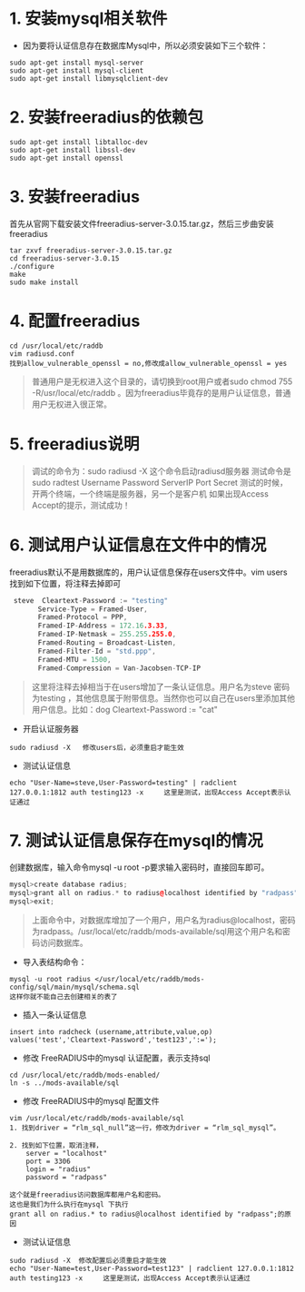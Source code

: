 # 1. 安装mysql相关软件
- 因为要将认证信息存在数据库Mysql中，所以必须安装如下三个软件：
```shell
sudo apt-get install mysql-server
sudo apt-get install mysql-client
sudo apt-get install libmysqlclient-dev
```

# 2. 安装freeradius的依赖包
```shell
sudo apt-get install libtalloc-dev
sudo apt-get install libssl-dev
sudo apt-get install openssl
```

# 3. 安装freeradius
首先从官网下载安装文件freeradius-server-3.0.15.tar.gz，然后三步曲安装freeradius
```shell
tar zxvf freeradius-server-3.0.15.tar.gz  
cd freeradius-server-3.0.15  
./configure 
make
sudo make install
```

# 4. 配置freeradius
```shell
cd /usr/local/etc/raddb 
vim radiusd.conf
找到allow_vulnerable_openssl = no,修改成allow_vulnerable_openssl = yes
```

> 普通用户是无权进入这个目录的，请切换到root用户或者sudo chmod 755 -R/usr/local/etc/raddb 。因为freeradius毕竟存的是用户认证信息，普通用户无权进入很正常。

# 5. freeradius说明
> 调试的命令为：sudo radiusd -X 这个命令启动radiusd服务器 
测试命令是 sudo radtest Username Password ServerIP Port Secret 
测试的时候，开两个终端，一个终端是服务器，另一个是客户机 
如果出现Access Accept的提示，测试成功！

# 6. 测试用户认证信息在文件中的情况
freeradius默认不是用数据库的，用户认证信息保存在users文件中。vim users  找到如下位置，将注释去掉即可
```cpp
 steve  Cleartext-Password := "testing"
       Service-Type = Framed-User,
       Framed-Protocol = PPP,
       Framed-IP-Address = 172.16.3.33,
       Framed-IP-Netmask = 255.255.255.0,
       Framed-Routing = Broadcast-Listen,
       Framed-Filter-Id = "std.ppp",
       Framed-MTU = 1500,
       Framed-Compression = Van-Jacobsen-TCP-IP
```
>这里将注释去掉相当于在users增加了一条认证信息。用户名为steve 密码为testing ，其他信息属于附带信息。当然你也可以自己在users里添加其他用户信息。比如：dog  Cleartext-Password := "cat"

- 开启认证服务器
```shell
sudo radiusd -X   修改users后，必须重启才能生效
```

- 测试认证信息
```shell
echo "User-Name=steve,User-Password=testing" | radclient 127.0.0.1:1812 auth testing123 -x     这里是测试，出现Access Accept表示认证通过
```

# 7. 测试认证信息保存在mysql的情况
创建数据库，输入命令mysql -u root -p要求输入密码时，直接回车即可。
```cpp
mysql>create database radius;
mysql>grant all on radius.* to radius@localhost identified by "radpass"; 
mysql>exit;
```
> 上面命令中，对数据库增加了一个用户，用户名为radius@localhost，密码为radpass。/usr/local/etc/raddb/mods-available/sql用这个用户名和密码访问数据库。

- 导入表结构命令：
```shell
mysql -u root radius </usr/local/etc/raddb/mods-config/sql/main/mysql/schema.sql
这样你就不能自己去创建相关的表了
```

- 插入一条认证信息
```shell
insert into radcheck (username,attribute,value,op) values('test','Cleartext-Password','test123',':=');
```

- 修改 FreeRADIUS中的mysql 认证配置，表示支持sql
```shell
cd /usr/local/etc/raddb/mods-enabled/
ln -s ../mods-available/sql
```

- 修改 FreeRADIUS中的mysql 配置文件
```shell
vim /usr/local/etc/raddb/mods-available/sql
1. 找到driver = “rlm_sql_null”这一行，修改为driver = “rlm_sql_mysql”。

2. 找到如下位置，取消注释，
    server = "localhost"
    port = 3306
    login = "radius"
    password = "radpass"

这个就是freeradius访问数据库都用户名和密码。
这也是我们为什么执行在mysql 下执行
grant all on radius.* to radius@localhost identified by "radpass";的原因  
```

- 测试认证信息
```shell
sudo radiusd -X  修改配置后必须重启才能生效
echo "User-Name=test,User-Password=test123" | radclient 127.0.0.1:1812 auth testing123 -x     这里是测试，出现Access Accept表示认证通过
```
